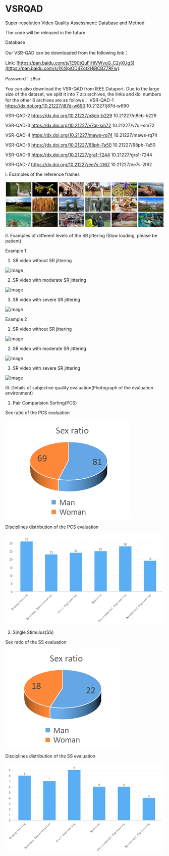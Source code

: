 # VSRQAD
Super-resolution Video Quality Assessment: Database and Method

The code will be released in the future.

Database

Our VSR-QAD can be downloaded from the following link：

Link: [https://pan.baidu.com/s/1E90tQuFiHiVWvuG_C2yXUg3](https://pan.baidu.com/s/1K4lpiOD4Zot2HjBCBZ7RFw).

Password：z8so


You can also download the VSR-QAD from IEEE.Dataport. Due to the large size of the dataset, we split it into 7 zip archives, the links and doi numbers for the other 6 archives are as follows：
VSR-QAD-1
https://dx.doi.org/10.21227/j87d-w690  10.21227/j87d-w690

VSR-QAD-2
https://dx.doi.org/10.21227/n8eb-b229 10.21227/n8eb-b229

VSR-QAD-3
https://dx.doi.org/10.21227/v7qr-sm72 10.21227/v7qr-sm72

VSR-QAD-4
https://dx.doi.org/10.21227/maws-rq74 10.21227/maws-rq74

VSR-QAD-5
https://dx.doi.org/10.21227/68ph-7a50 10.21227/68ph-7a50

VSR-QAD-6
https://dx.doi.org/10.21227/gra1-7244  10.21227/gra1-7244

VSR-QAD-7
https://dx.doi.org/10.21227/ee7s-2t62 10.21227/ee7s-2t62

I. Examples of the reference frames

![image](https://github.com/key1cdc/VSRQAD/blob/master/images/reference.png)

II. Examples of different levels of the SR jittering (Slow loading, please be patient)

Example 1
1. SR video without SR jittering

![image](https://github.com/key1cdc/VSRQAD/blob/master/images/video007_x2.gif)

2. SR video with moderate SR jittering

![image](https://github.com/key1cdc/VSRQAD/blob/master/images/video007_x4.gif)

3. SR video with severe SR jittering

![image](https://github.com/key1cdc/VSRQAD/blob/master/images/video007_x8.gif)

Example 2
1. SR video without SR jittering

![image](https://github.com/key1cdc/VSRQAD/blob/master/images/video222_x2.gif)

2. SR video with moderate SR jittering

![image](https://github.com/key1cdc/VSRQAD/blob/master/images/video222_x4.gif)

3. SR video with severe SR jittering

![image](https://github.com/key1cdc/VSRQAD/blob/master/images/video222_x8.gif)

III. Details of subjective quality evaluation(Photograph of the evaluation environment)

1. Pair Comparision Sorting(PCS)

Sex ratio of the PCS evaluation

![image](https://github.com/key1cdc/VSRQAD/blob/master/images/PCS_1.png)

Disciplines distribution of the PCS evaluation

![image](https://github.com/key1cdc/VSRQAD/blob/master/images/PCS_2.png)

2. Single Stimulus(SS)

Sex ratio of the SS evaluation

![image](https://github.com/key1cdc/VSRQAD/blob/master/images/SS_1.png)

Disciplines distribution of the SS evaluation

![image](https://github.com/key1cdc/VSRQAD/blob/master/images/SS_2.png)

